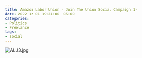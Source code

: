 ```yaml
---
title: Amazon Labor Union - Join The Union Social Campaign 1-
date: 2022-12-01 19:31:00 -05:00
categories:
- Politics
- Freelance
tags:
- social
---
```


![ALU3.jpg](/uploads/ALU3.jpg)